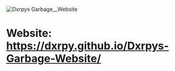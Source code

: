 ![Dxrpys Garbage__Website](https://user-images.githubusercontent.com/64295233/133918028-bdac1b5e-5ba6-421d-b48f-0aa1b95a02c8.png)

# Website: https://dxrpy.github.io/Dxrpys-Garbage-Website/
